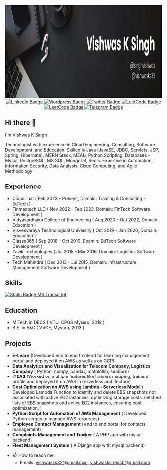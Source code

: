 <div id="header" align="center">
  <div align="center">
  <img src="https://github.com/vishwasks32/vishwasks32/blob/main/Black%20Minimal%20Motivation%20Quote%20LinkedIn%20Banner.png" width="750" height="300"/>
</div>
    <div id="badges">
  <a href="https://www.linkedin.com/in/singhvishwas/">
    <img src="https://img.shields.io/badge/LinkedIn-blue?style=for-the-badge&logo=linkedin&logoColor=white" alt="LinkedIn Badge"/>
  </a>
  <a href="https://singhvishwas.wordpress.com/">
    <img src="https://img.shields.io/badge/WordPress-blue?style=for-the-badge&logo=wordpress&logoColor=white" alt="Wordpress Badge"/>
  </a>
  <a href="https://x.com/vishwasks32">
    <img src="https://img.shields.io/badge/Twitter-blue?style=for-the-badge&logo=x&logoColor=white" alt="Twitter Badge"/>
  </a>
  <a href="https://leetcode.com/u/vishwasks32/">
    <img src="https://img.shields.io/badge/LeetCode-blue?style=for-the-badge&logo=leetcode&logoColor=white" alt="LeetCode Badge"/>
  </a>
  <a href="https://www.geeksforgeeks.org/user/vishwasksingh/">
    <img src="https://img.shields.io/badge/Geeksforgeeks-blue?style=for-the-badge&logo=geeksforgeeks&logoColor=white" alt="LeetCode Badge"/>
  </a>
  <a href="https://t.me/singhvishwas">
    <img src="https://img.shields.io/badge/Telegram-blue?style=for-the-badge&logo=telegram&logoColor=white" alt="Telegram Badge"/>
  </a>
</div>

</div>

## Hi there 👋    

I'm Vishwas K Singh

Technologist with experience in Cloud Engineering, Consulting, Software Development, and Education.
Skilled in Java (JavaSE, JDBC, Servlets, JSP, Spring, Hibernate), MERN Stack, MEAN, Python Scripting, Databases - Mysql, PostgreSQL, MS SQL, MongoDB, Redis.
Expertise in Automation, Information Security, Data Analysis, Cloud Computing, and Agile Methodology

## Experience
* CloudThat ( Feb 2023 - Present, Domain: Training & Consulting - EdTech )
* Finmaxtech LLC ( Nov 2022 - Feb 2023, Domain: FinTech Software Development )
* Vidyavardhaka College of Engineering ( Aug 2020 - Oct 2022, Domain: Education )
* Visvesvaraya Technological University ( Oct 2019 - Jan 2020, Domain: Education )
* Classe365 ( Sep 2018 - Oct 2019, Doamin: EdTech Software Development )
* Yavik Technologies ( Jul 2015 - Mar 2016, Domain: Logistics Software Development )
* Tech Mahindra ( Dec 2013 - Jul 2015, Domain: Infrastructure Management Software Development )

## Skills 

<a href="http://vishwebassets.s3-website-us-east-1.amazonaws.com/">
  <img alt="Static Badge" src="https://img.shields.io/badge/Wall%20Of%20Skills-20B2AA" />
</a>

<a href="https://learn.microsoft.com/en-us/users/vishwasksingh-3717/transcript/dwnw5f5g523j93r">
MS Transcript
</a>

## Education
* M.Tech in DECS ( VTU, CPGS Mysuru, 2018 )
* B.E. in E&C ( VVCE, Mysuru, 2013 )

## Projects
* __E-Learn__ (Developed end to end frontend for learning management portal and deployed it on AWS as well as on GCP)
* __Data Analytics and Visualization for Telecom Company, Logistics Company__ ( Python, numpy, pandas, matplotlib, seaborn)
* __iTEAS__ (Worked on multiple features like trainers mapping, trainers' profile and deployed it on AWS in serverless architecture)​
* __Cost Optimization on AWS using Lambda - Serverless Model__ ( Developed Lambda Function to identify and delete EBS snapshots not associated with active EC2 instances, optimizing storage costs. Fetched lists of EBS snapshots and active EC2 instances, ensuring cost optimization. )
* __Python Script for Automation of AWS Management__ ( Developed Python scripts to manage AWS resources)
* __Employee Contact Management__ ( end to end portal for contacts management)
* __Complaints Management and Tracker__ ( A PHP app with mysql backend)
* __Fleet Management System__ ( A Django app with mysql backend)

- 📫 How to reach me:
  - Emails: vishwasks32@gmail.com, vishwasks.reach@gmail.com
<!--
**vishwasks32/vishwasks32** is a ✨ _special_ ✨ repository because its `README.md` (this file) appears on your GitHub profile.

Here are some ideas to get you started:

- 🔭 I’m currently working on ...
- 🌱 I’m currently learning ...
- 👯 I’m looking to collaborate on ...
- 🤔 I’m looking for help with ...
- 💬 Ask me about ...
- 📫 How to reach me: ...
- 😄 Pronouns: ...
- ⚡ Fun fact: ...
-->
